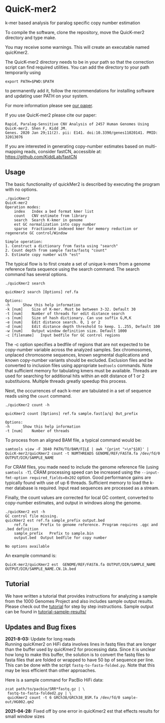 # QuicK-mer2
k-mer based analysis for paralog specific copy number estimation

To compile the software, clone the repository, move the QuicK-mer2 directory and type make.

You may receive some warnings. This will create an executable named quicKmer2.  

The QuicK-mer2 directory needs to be in your path so that the correction script can find required utilities. You can add the directory to your path temporarily using

```
export PATH=$PWD:$PATH
```

to permanently add it, follow the recommendations for installing software and updating user PATH on your system.

For more information please see [our paper](https://www.mdpi.com/2073-4425/11/2/141).

If you use QuicK-mer2 please cite our paper:

```
Rapid, Paralog-Sensitive CNV Analysis of 2457 Human Genomes Using QuicK-mer2. Shen F, Kidd JM.
Genes. 2020 Jan 29;11(2). pii: E141. doi:10.3390/genes11020141. PMID: 32013076
```




If you are interested in generating copy-number estimates based on multi-mapping reads, consider fastCN, accessible at: https://github.com/KiddLab/fastCN


## Usage
The basic functionality of quickMer2 is described by executing the program with no options.

```
./quicKmer2 
QuicK-mer2
Operation modes: 
	index	Index a bed format kmer list
	count	CNV estimate from library
	search	Search K-kmer in genome
	est	GC normalization into copy number
	sparse	Fractionate indexed kmer for memory reduction or regenerate GC control/Window

Simple operation:
1. Construct a dictionary from fasta using "search"
2. Count depth from sample fasta/fastq "count"
3. Estimate copy number with "est"
```

The typical flow is to first create a set of unique k-mers from a genome reference fasta sequence using
the search command. The search command has several options.

```
./quicKmer2 search

quicKmer2 search [Options] ref.fa

Options:
-h		Show this help information
-k [num]	Size of K-mer. Must be between 3-32. Default 30
-t [num]	Number of threads for edit distance search
-s [num]	Size of hash dictionary. Can use suffix G,M,K
-e [num]	Edit distance search. 0, 1 or 2
-d [num]	Edit distance depth threshold to keep. 1..255, Default 100
-w [num]	Output window definition size. Default 1000
-c [filename]	Input bedfile for GC control regions
```

The -c option specifies a bedfile of regions that are not expected to be copy-number variable
across the analyzed samples. Sex chromosomes, unplaced chromosome sequences, known segmental duplications
and known copy-number variants should be excluded.  Exclusion files and be converted to inclusion files
using appropriate `bedtools` commands.  Note that sufficient memory for tabulating kmers must be available.  Threads
are used for searching for additional hits within an edit distance of 1 or 2 substituions.  Multiple threads greatly 
speedup this process. 

Next, the occurrences of each k-mer are tabulated in a set of sequence reads using the `count` command.

```
./quicKmer2 count -h

quicKmer2 count [Options] ref.fa sample.fast[a/q] Out_prefix

Options:
-h		Show this help information
-t [num]	Number of threads
```

To process from an aligned BAM file, a typical command would be:

```
samtools view -F 3840 PATH/TO/BAM/FILE | awk '{print ">\n"$10}' | 
QuicK-mer2/quicKmer2 count -t NUMTHREADS GENOME/REF/FASTA.fa /dev/fd/0 OUTPUT/DIR/SAMPLE_NAME
```

For CRAM files, you made need to include the genome reference file (using `samtools -T`).  CRAM 
processing speed can be increased using the  `--input-fmt-option required_fields=0x202` option. 
Good performance gains are typically found with use of up 6 threads.  Sufficient memory to
load the k-mer database is required.  Input read sequences are processed as a stream. 


Finally, the count values are corrected for local GC content, converted to copy-number estimates,
and output in windows along the genome.  

```
./quicKmer2 est -h
GC control file missing.
quicKmer2 est ref.fa sample_prefix output.bed
	ref.fa		Prefix to genome reference. Program requires .qgc and .bed definition
	sample_prefix	Prefix to sample.bin
	output.bed	Output bedfile for copy number

No options available
```


An example command is:
```
QuicK-mer2/quicKmer2 est  GENOME/REF/FASTA.fa OUTPUT/DIR/SAMPLE_NAME  OUTPUT/DIR/SAMPLE_NAME.CN.1k.bed
```

## Tutorial
We have written a tutorial that provides instructions for analyzing a sample from the 1000 Genomes Project
and also includes sample output results.  Please check out the [tutorial](tutorial.md) for step by step instructions.
Sample output can be found in [tutorial-sample-results/](tutorial-sample-results/)


## Updates and Bug fixes
<b>2021-8-03:</b> Update for long reads <br>
Running quicKmer2 on HiFi data involves lines in
fastq files that are longer than the buffer used by quicKmer2 for processing data. Since
it is unclear how long to make this buffer, the solution is to convert the fastq files to fasta files
that are folded or wrapped to have 50 bp of sequence per line.  This can be done
with the script `fastq-to-fasta-folded.py`.  Note that this may be less efficient than other approaches.

Here is a sample command for PacBio HiFi data:
```
zcat path/to/pacbio/SRR*fastq.gz | \
 fastq-to-fasta-folded2.py | \
 quicKmer2 count -t 6 GRCh38/GRCh38_BSM.fa /dev/fd/0 sample-out/HG002.qm2
```

<b>2021-04-28:</b> Fixed off by one error in quicKmer2  est that effects results for small window sizes


